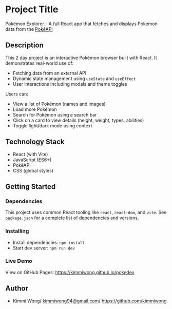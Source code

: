 # Project Title

Pokémon Explorer - A full React app that fetches and displays Pokémon data from the [PokéAPI](https://pokeapi.co/)


## Description

This 2 day project is an interactive Pokémon browser built with React. It demonstrates real-world use of:

- Fetching data from an external API
- Dynamic state management using `useState` and `useEffect`
- User interactions including modals and theme toggles

Users can:
- View a list of Pokémon (names and images)
- Load more Pokémon
- Search for Pokémon using a search bar
- Click on a card to view details (height, weight, types, abilities)
- Toggle light/dark mode using context


## Technology Stack

- React (with Vite)
- JavaScript (ES6+)
- PokéAPI
- CSS (global styles)


## Getting Started

### Dependencies

This project uses common React tooling like `react`, `react-dom`, and `vite`.
See `package.json` for a complete list of dependencies and versions.

### Installing

- Install dependencies: `npm install`
- Start dev server: `npm run dev`

### Live Demo

View on GitHub Pages: https://kimmiwong.github.io/pokedex


## Author
- Kimmi Wong/
  kimmiwong94@gmail.com/
  https://github.com/kimmiwong
